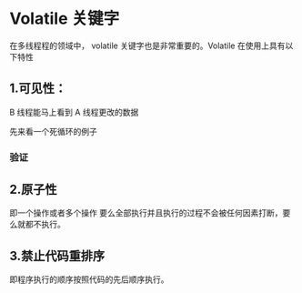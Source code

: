 # Volatile 关键字

在多线程程的领域中， volatile 关键字也是非常重要的。Volatile 在使用上具有以下特性

## 1.可见性：

B 线程能马上看到 A 线程更改的数据

先来看一个死循环的例子



### 验证



## 2.原子性

即一个操作或者多个操作 要么全部执行并且执行的过程不会被任何因素打断，要么就都不执行。

## 3.禁止代码重排序

即程序执行的顺序按照代码的先后顺序执行。